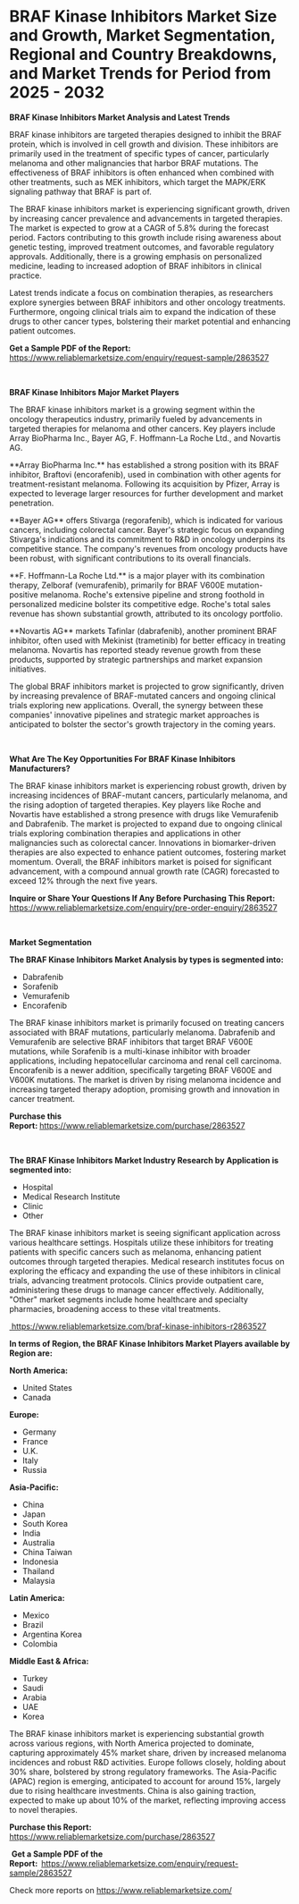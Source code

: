 <p><h1>BRAF Kinase Inhibitors Market Size and Growth, Market Segmentation, Regional and Country Breakdowns, and Market Trends for Period from 2025 -  2032</h1></p><p><strong>BRAF Kinase Inhibitors Market Analysis and Latest Trends</strong></p>
<p><p>BRAF kinase inhibitors are targeted therapies designed to inhibit the BRAF protein, which is involved in cell growth and division. These inhibitors are primarily used in the treatment of specific types of cancer, particularly melanoma and other malignancies that harbor BRAF mutations. The effectiveness of BRAF inhibitors is often enhanced when combined with other treatments, such as MEK inhibitors, which target the MAPK/ERK signaling pathway that BRAF is part of.</p><p>The BRAF kinase inhibitors market is experiencing significant growth, driven by increasing cancer prevalence and advancements in targeted therapies. The market is expected to grow at a CAGR of 5.8% during the forecast period. Factors contributing to this growth include rising awareness about genetic testing, improved treatment outcomes, and favorable regulatory approvals. Additionally, there is a growing emphasis on personalized medicine, leading to increased adoption of BRAF inhibitors in clinical practice.</p><p>Latest trends indicate a focus on combination therapies, as researchers explore synergies between BRAF inhibitors and other oncology treatments. Furthermore, ongoing clinical trials aim to expand the indication of these drugs to other cancer types, bolstering their market potential and enhancing patient outcomes.</p></p>
<p><strong>Get a Sample PDF of the Report:&nbsp;</strong> <a href="https://www.reliablemarketsize.com/enquiry/request-sample/2863527?utm_campaign=3094&utm_medium=2&utm_source=Github&utm_content=ia&utm_term=12032025&utm_id=braf-kinase-inhibitors">https://www.reliablemarketsize.com/enquiry/request-sample/2863527</a></p>
<p>&nbsp;</p>
<p><strong>BRAF Kinase Inhibitors Major Market Players</strong></p>
<p><p>The BRAF kinase inhibitors market is a growing segment within the oncology therapeutics industry, primarily fueled by advancements in targeted therapies for melanoma and other cancers. Key players include Array BioPharma Inc., Bayer AG, F. Hoffmann-La Roche Ltd., and Novartis AG.</p><p>**Array BioPharma Inc.** has established a strong position with its BRAF inhibitor, Braftovi (encorafenib), used in combination with other agents for treatment-resistant melanoma. Following its acquisition by Pfizer, Array is expected to leverage larger resources for further development and market penetration.</p><p>**Bayer AG** offers Stivarga (regorafenib), which is indicated for various cancers, including colorectal cancer. Bayer's strategic focus on expanding Stivarga's indications and its commitment to R&D in oncology underpins its competitive stance. The company's revenues from oncology products have been robust, with significant contributions to its overall financials.</p><p>**F. Hoffmann-La Roche Ltd.** is a major player with its combination therapy, Zelboraf (vemurafenib), primarily for BRAF V600E mutation-positive melanoma. Roche's extensive pipeline and strong foothold in personalized medicine bolster its competitive edge. Roche's total sales revenue has shown substantial growth, attributed to its oncology portfolio.</p><p>**Novartis AG** markets Tafinlar (dabrafenib), another prominent BRAF inhibitor, often used with Mekinist (trametinib) for better efficacy in treating melanoma. Novartis has reported steady revenue growth from these products, supported by strategic partnerships and market expansion initiatives.</p><p>The global BRAF inhibitors market is projected to grow significantly, driven by increasing prevalence of BRAF-mutated cancers and ongoing clinical trials exploring new applications. Overall, the synergy between these companies' innovative pipelines and strategic market approaches is anticipated to bolster the sector's growth trajectory in the coming years.</p></p>
<p>&nbsp;</p>
<p><strong>What Are The Key Opportunities For BRAF Kinase Inhibitors Manufacturers?</strong></p>
<p><p>The BRAF kinase inhibitors market is experiencing robust growth, driven by increasing incidences of BRAF-mutant cancers, particularly melanoma, and the rising adoption of targeted therapies. Key players like Roche and Novartis have established a strong presence with drugs like Vemurafenib and Dabrafenib. The market is projected to expand due to ongoing clinical trials exploring combination therapies and applications in other malignancies such as colorectal cancer. Innovations in biomarker-driven therapies are also expected to enhance patient outcomes, fostering market momentum. Overall, the BRAF inhibitors market is poised for significant advancement, with a compound annual growth rate (CAGR) forecasted to exceed 12% through the next five years.</p></p>
<p><strong>Inquire or Share Your Questions If Any Before Purchasing This Report:</strong> <a href="https://www.reliablemarketsize.com/enquiry/pre-order-enquiry/2863527?utm_campaign=3094&utm_medium=2&utm_source=Github&utm_content=ia&utm_term=12032025&utm_id=braf-kinase-inhibitors">https://www.reliablemarketsize.com/enquiry/pre-order-enquiry/2863527</a></p>
<p>&nbsp;</p>
<p><strong>Market Segmentation</strong></p>
<p><strong>The BRAF Kinase Inhibitors Market Analysis by types is segmented into:</strong></p>
<p><ul><li> Dabrafenib</li><li>Sorafenib</li><li>Vemurafenib</li><li>Encorafenib </li></ul></p>
<p><p>The BRAF kinase inhibitors market is primarily focused on treating cancers associated with BRAF mutations, particularly melanoma. Dabrafenib and Vemurafenib are selective BRAF inhibitors that target BRAF V600E mutations, while Sorafenib is a multi-kinase inhibitor with broader applications, including hepatocellular carcinoma and renal cell carcinoma. Encorafenib is a newer addition, specifically targeting BRAF V600E and V600K mutations. The market is driven by rising melanoma incidence and increasing targeted therapy adoption, promising growth and innovation in cancer treatment.</p></p>
<p><strong>Purchase this Report:&nbsp;</strong><a href="https://www.reliablemarketsize.com/purchase/2863527?utm_campaign=3094&utm_medium=2&utm_source=Github&utm_content=ia&utm_term=12032025&utm_id=braf-kinase-inhibitors">https://www.reliablemarketsize.com/purchase/2863527</a></p>
<p>&nbsp;</p>
<p><strong>The BRAF Kinase Inhibitors Market Industry Research by Application is segmented into:</strong></p>
<p><ul><li> Hospital</li><li>Medical Research Institute</li><li>Clinic</li><li>Other </li></ul></p>
<p><p>The BRAF kinase inhibitors market is seeing significant application across various healthcare settings. Hospitals utilize these inhibitors for treating patients with specific cancers such as melanoma, enhancing patient outcomes through targeted therapies. Medical research institutes focus on exploring the efficacy and expanding the use of these inhibitors in clinical trials, advancing treatment protocols. Clinics provide outpatient care, administering these drugs to manage cancer effectively. Additionally, "Other" market segments include home healthcare and specialty pharmacies, broadening access to these vital treatments.</p></p>
<p><a href="https://www.reliablemarketsize.com/braf-kinase-inhibitors-r2863527?utm_campaign=3094&utm_medium=2&utm_source=Github&utm_content=ia&utm_term=12032025&utm_id=braf-kinase-inhibitors">&nbsp;https://www.reliablemarketsize.com/braf-kinase-inhibitors-r2863527</a></p>
<p><strong>In terms of Region, the BRAF Kinase Inhibitors Market Players available by Region are:</strong></p>
<p>
    <p> <strong> North America: </strong>
        <ul>
            <li>United States</li>
            <li>Canada</li>
        </ul>
        </p> 
    <p> <strong> Europe: </strong>
        <ul>
            <li>Germany</li>
            <li>France</li>
            <li>U.K.</li>
            <li>Italy</li>
            <li>Russia</li>
        </ul>
        </p> 
    <p> <strong> Asia-Pacific: </strong>
        <ul>
            <li>China</li>
            <li>Japan</li>
            <li>South Korea</li>
            <li>India</li>
            <li>Australia</li>
            <li>China Taiwan</li>
            <li>Indonesia</li>
            <li>Thailand</li>
            <li>Malaysia</li>
        </ul>
        </p> 
    <p> <strong> Latin America: </strong>
        <ul>
            <li>Mexico</li>
            <li>Brazil</li>
            <li>Argentina Korea</li>
            <li>Colombia</li>
        </ul>
        </p> 
    <p> <strong> Middle East & Africa: </strong>
        <ul>
            <li>Turkey</li>
            <li>Saudi</li>
            <li>Arabia</li>
            <li>UAE</li>
            <li>Korea</li>
        </ul>
    </p>
    </p>
<p><p>The BRAF kinase inhibitors market is experiencing substantial growth across various regions, with North America projected to dominate, capturing approximately 45% market share, driven by increased melanoma incidences and robust R&D activities. Europe follows closely, holding about 30% share, bolstered by strong regulatory frameworks. The Asia-Pacific (APAC) region is emerging, anticipated to account for around 15%, largely due to rising healthcare investments. China is also gaining traction, expected to make up about 10% of the market, reflecting improving access to novel therapies.</p></p>
<p><strong>Purchase this Report: </strong><a href="https://www.reliablemarketsize.com/purchase/2863527?utm_campaign=3094&utm_medium=2&utm_source=Github&utm_content=ia&utm_term=12032025&utm_id=braf-kinase-inhibitors">https://www.reliablemarketsize.com/purchase/2863527</a></p>
<p>&nbsp;<strong>Get a Sample PDF of the Report:&nbsp;&nbsp;</strong><a href="https://www.reliablemarketsize.com/enquiry/request-sample/2863527?utm_campaign=3094&utm_medium=2&utm_source=Github&utm_content=ia&utm_term=12032025&utm_id=braf-kinase-inhibitors">https://www.reliablemarketsize.com/enquiry/request-sample/2863527</a></p>
<p><strong></strong></p>
<p>Check more reports on <a href="https://www.reliablemarketsize.com/?utm_campaign=3094&utm_medium=2&utm_source=Github&utm_content=ia&utm_term=12032025&utm_id=braf-kinase-inhibitors">https://www.reliablemarketsize.com/</a></p>